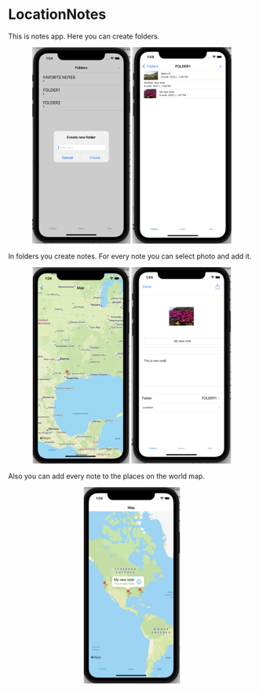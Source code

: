 # LocationNotes

This is notes app. Here you can create folders.
<p align="center">
  <img src="https://github.com/bustamax/Images/blob/main/LocationNotes/locNotes.png" height="400" title="hover text">
  <img src="https://github.com/bustamax/Images/blob/main/LocationNotes/locNotes4.png" height="400" alt="accessibility text"> 
</p>
In folders you create notes. For every note you can select photo and add it. 
<p align="center">
    <img src="https://github.com/bustamax/Images/blob/main/LocationNotes/locNotes3.png" height="400" alt="accessibility text">
   <img src="https://github.com/bustamax/Images/blob/main/LocationNotes/locNotes2.png" height="400" alt="accessibility text"> 
</p>
Also you can add every note to the places on the world map. 
<p align="center">
   <img src="https://github.com/bustamax/Images/blob/main/LocationNotes/locNotes5.png" height="400" alt="accessibility text">
</p>
